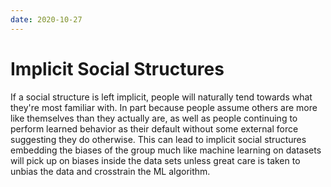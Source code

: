 ```yaml
---
date: 2020-10-27
---
```


# Implicit Social Structures

If a social structure is left implicit, people will naturally tend towards what they're most familiar with.
In part because people assume others are more like themselves than they actually are, as well as people continuing to perform learned behavior as their default without some external force suggesting they do otherwise.
This can lead to implicit social structures embedding the biases of the group much like machine learning on datasets will pick up on biases inside the data sets unless great care is taken to unbias the data and crosstrain the ML algorithm.
